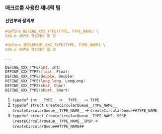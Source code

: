 ### 매크로를 사용한 제네릭 팁

#### 선언부와 정의부

```h
#define DEFINE_XXX_TYPE(TYPE, TYPE_NAME) \
XXX.h 내부에 작성되야 할 것

#define IMPLEMENT_XXX_TYPE(TYPE, TYPE_NAME) \
XXX.c 내부에 작성되야 할 것

...

DEFINE_XXX_TYPE(int, Int)
DEFINE_XXX_TYPE(float, Float)
DEFINE_XXX_TYPE(double, Double)
DEFINE_XXX_TYPE(long long, LongLong)
DEFINE_XXX_TYPE(char, Char)
DEFINE_XXX_TYPE(short, Short)
```

1. `typedef int __TYPE__` -> `__TYPE__ -> TYPE`
2. `typedef struct CreateCircularQueue__TYPE_NAME__ CreateCircularQueue__TYPE_NAME__` -> `CreateCircularQueue##TYPE_NAME`
3. `typedef struct CreateCircularQueue__TYPE_NAME__SPSP CreateCircularQueue__TYPE_NAME__SPSP` -> `CreateCircularQueue##TYPE_NAME##`
